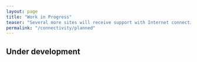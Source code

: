 ```yaml
---
layout: page
title: "Work in Progress"
teaser: "Several more sites will receive support with Internet connectivity in 2018 through <em>RCCP II</em>. Read more about plans for the year."
permalink: "/connectivity/planned"
---
```


## Under development
